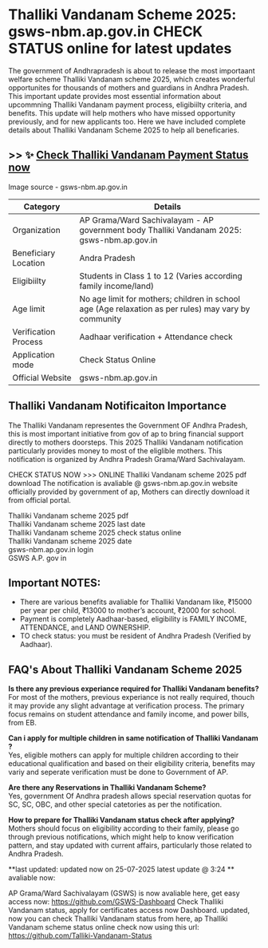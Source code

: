 # Thalliki Vandanam  Scheme 2025: gsws-nbm.ap.gov.in CHECK STATUS online for latest updates

The government of Andhrapradesh is about to release the most importaant welfare scheme Thalliki Vandanam  scheme 2025, which creates wonderful opportunites for thousands of mothers and guardians in Andhra Pradesh. This important update provides most essential information about upcommning Thalliki Vandanam  payment process, eligibiilty criteria, and benefits. This update will help mothers who have missed opportunity previously, and for new applicants too. Here we have included complete details about Thalliki Vandanam  Scheme 2025 to help all beneficaries.

## >> ✨ [Check Thalliki Vandanam Payment Status now](https://en.dynews.net/talliki-vandanam-status/)

Image source - gsws-nbm.ap.gov.in

| Category | Details |
| --- | --- |
| Organization | AP Grama/Ward Sachivalayam - AP government body Thalliki Vandanam  2025: gsws-nbm.ap.gov.in |
| Beneficiary Location | Andra Pradesh |
| Eligibiilty | Students in Class 1 to 12 (Varies according family income/land) |
| Age limit | No age limit for mothers; children in school age (Age relaxation as per rules) may vary by community |
| Verification Process | Aadhaar verification + Attendance check |
| Application mode | Check Status Online |
| Official Website | gsws-nbm.ap.gov.in |

## Thalliki Vandanam  Notificaiton Importance

The Thalliki Vandanam  representes the Government OF Andhra Pradesh, this is most important initiative from gov of ap to bring financial support directly to mothers doorsteps. This 2025 Thalliki Vandanam  notification particularly provides money to most of the eliglible mothers. This notification is organized by Andhra Pradesh Grama/Ward Sachivalayam.

CHECK STATUS NOW &gt;&gt;&gt; ONLINE Thalliki Vandanam  scheme 2025 pdf download The notification is avaliable @ gsws-nbm.ap.gov.in website officially provided by government of ap, Mothers can directly download it from official portal.

Thalliki Vandanam  scheme 2025 pdf\
Thalliki Vandanam  scheme 2025 last date\
Thalliki Vandanam  scheme 2025 check status online\
Thalliki Vandanam  scheme 2025 date\
gsws-nbm.ap.gov.in login\
GSWS A.P. gov in

## Important NOTES:

- There are various benefits avaliable for Thalliki Vandanam  like, ₹15000 per year per child, ₹13000 to mother’s account, ₹2000 for school.
- Payment is completely Aadhaar-based, eligibility is FAMILY INCOME, ATTENDANCE, and LAND OWNERSHIP.
- TO check status: you must be resident of Andhra Pradesh (Verified by Aadhaar).

## FAQ's About Thalliki Vandanam  Scheme 2025

**Is there any previous experiance required for Thalliki Vandanam  benefits?**\
For most of the mothers, previous experiance is not really required, thouch it may provide any slight advantage at verification process. The primary focus remains on student attendance and family income, and power bills, from EB.

**Can i apply for multiple children in same notification of Thalliki Vandanam ?**\
Yes, eligible mothers can apply for multiple children according to their educational qualification and based on their eligibility criteria, benefits may variy and seperate verification must be done to Government of AP.

**Are there any Reservations in Thalliki Vandanam  Scheme?**\
Yes, government Of Andhra pradesh allows special reservation quotas for SC, SC, OBC, and other special catetories as per the notification.

**How to prepare for Thalliki Vandanam  status check after applying?**\
Mothers should focus on eligibility according to their family, please go through previous notifications, which might help to know verification pattern, and stay updated with current affairs, particularly those related to Andhra Pradesh.

\*\*last updated: updated now on 25-07-2025 latest update @ 3:24 \*\* avaliable now:

AP Grama/Ward Sachivalayam (GSWS) is now avaliable here, get easy access now: https://github.com/GSWS-Dashboard Check Thalliki Vandanam  status, apply for certificates access now Dashboard. updated, now you can check Thalliki Vandanam  status from here, ap Thalliki Vandanam  scheme status online check now using this url: https://github.com/Talliki-Vandanam-Status
